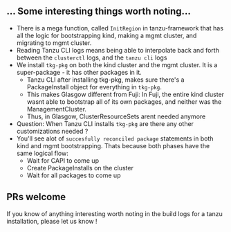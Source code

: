 ## ... Some interesting things worth noting... 

- There is a mega function, called `InitRegion` in tanzu-framework that has all the logic for bootstrapping kind, making a mgmt cluster, and migrating to mgmt cluster.
- Reading Tanzu CLI logs means being able to interpolate back and forth between the `clusterctl` logs, and the `tanzu cli` logs
- We install `tkg-pkg` on both the kind cluster and the mgmt cluster.  It is a super-package - it has other packages in it.
  - Tanzu CLI after installing tkg-pkg, makes sure there's a PackageInstall object for everything in `tkg-pkg`.
  - This makes Glasgow different from Fuji: In Fuji, the entire kind cluster wasnt able to bootstrap all of its own packages, and neither was the ManagementCluster.
  - Thus, in Glasgow, ClusterResourceSets arent needed anymore
- Question: When Tanzu CLI installs `tkg-pkg` are there any other customizations needed ? 
- You'll see alot of `succesfully reconciled package` statements in both kind and mgmt bootstrapping.  Thats because both phases have the same logical flow:
  - Wait for CAPI to come up
  - Create PackageInstalls on the cluster
  - Wait for all packages to come up

## PRs welcome

If you know of anything interesting worth noting in the build logs for a tanzu installation, please let us know !
